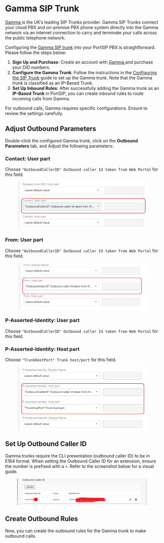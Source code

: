 # Gamma SIP Trunk

[Gamma ](https://gammagroup.co/products/sip-trunking-call-management/)is the UK’s leading SIP Trunks provider. Gamma SIP Trunks connect your cloud PBX and on-premise PBX phone system directly into the Gamma network via an internet connection to carry and terminate your calls across the public telephone network.

Configuring the [Gamma SIP trunk](https://gammagroup.co/products/sip-trunking-call-management/) into your PortSIP PBX is straightforward. Please follow the steps below:

1. **Sign Up and Purchase**: Create an account with [Gamma ](https://gammagroup.co/products/sip-trunking-call-management/)and purchase your DID numbers.
2. **Configure the Gamma Trunk**: Follow the instructions in the [Configuring the SIP Trunk](../portsip-pbx-administration-guide/7-trunk-management/configuring-sip-trunk.md) guide to set up the Gamma trunk. Note that the Gamma trunk is classified as an IP-Based Trunk.
3. **Set Up Inbound Rules**: After successfully adding the Gamma trunk as an **IP-Based Trunk** in PortSIP, you can create inbound rules to route incoming calls from Gamma.

For outbound calls, Gamma requires specific configurations. Ensure to review the settings carefully.

## Adjust Outbound Parameters

Double-click the configured Gamma trunk, click on the **Outbound Parameters** tab, and Adjust the following parameters:

### Contact: User part

Choose `"OutboundCallerID" Outbound caller Id taken from Web Portal` for this field.

<figure><img src="../../.gitbook/assets/gamma-1.png" alt="" width="563"><figcaption></figcaption></figure>

### From: User part

Choose `"OutboundCallerID" Outbound caller Id taken from Web Portal` for this field.

<figure><img src="../../.gitbook/assets/gamma-2.png" alt="" width="563"><figcaption></figcaption></figure>

### P-Asserted-Identity: User part

Choose `"OutboundCallerID" Outbound caller Id taken from Web Portal` for this field.

### P-Asserted-Identity: Host part

Choose `"TrunkHostPort" Trunk host/port` for this field.

<figure><img src="../../.gitbook/assets/gamma-3.png" alt="" width="563"><figcaption></figcaption></figure>

## Set Up Outbound Caller ID

Gamma trunks require the CLI presentation (outbound caller ID) to be in E164 format. When setting the Outbound Caller ID for an extension, ensure the number is prefixed with a `+`. Refer to the screenshot below for a visual guide.

<figure><img src="../../.gitbook/assets/gamma-4.png" alt=""><figcaption></figcaption></figure>

## Create Outbound Rules

Now, you can create the outbound rules for the Gamma trunk to make outbound calls.

